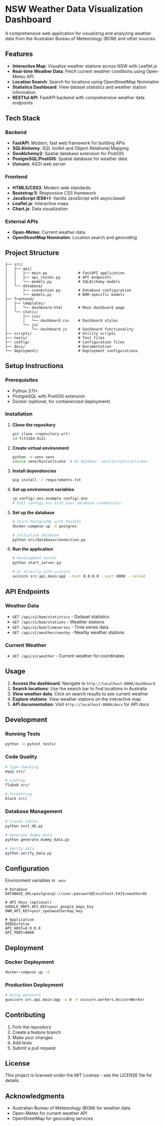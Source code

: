 # NSW Weather Data Visualization Dashboard

A comprehensive web application for visualizing and analyzing weather data from the Australian Bureau of Meteorology (BOM) and other sources.

## Features

- **Interactive Map**: Visualize weather stations across NSW with Leaflet.js
- **Real-time Weather Data**: Fetch current weather conditions using Open-Meteo API
- **Location Search**: Search for locations using OpenStreetMap Nominatim
- **Statistics Dashboard**: View dataset statistics and weather station information
- **RESTful API**: FastAPI backend with comprehensive weather data endpoints

## Tech Stack

### Backend
- **FastAPI**: Modern, fast web framework for building APIs
- **SQLAlchemy**: SQL toolkit and Object-Relational Mapping
- **GeoAlchemy2**: Spatial database extension for PostGIS
- **PostgreSQL/PostGIS**: Spatial database for weather data
- **Uvicorn**: ASGI web server

### Frontend
- **HTML5/CSS3**: Modern web standards
- **Bootstrap 5**: Responsive CSS framework
- **JavaScript (ES6+)**: Vanilla JavaScript with async/await
- **Leaflet.js**: Interactive maps
- **Chart.js**: Data visualization

### External APIs
- **Open-Meteo**: Current weather data
- **OpenStreetMap Nominatim**: Location search and geocoding

## Project Structure

```
├── src/
│   ├── api/
│   │   ├── main.py              # FastAPI application
│   │   ├── api_routes.py        # API endpoints
│   │   └── models.py            # SQLAlchemy models
│   └── database/
│       ├── connection.py        # Database configuration
│       └── models.py            # BOM-specific models
├── frontend/
│   ├── templates/
│   │   └── dashboard.html       # Main dashboard page
│   └── static/
│       ├── css/
│       │   └── dashboard.css    # Dashboard styles
│       └── js/
│           └── dashboard.js     # Dashboard functionality
├── scripts/                     # Utility scripts
├── tests/                       # Test files
├── config/                      # Configuration files
├── docs/                        # Documentation
└── deployment/                  # Deployment configurations
```

## Setup Instructions

### Prerequisites

- Python 3.11+
- PostgreSQL with PostGIS extension
- Docker (optional, for containerized deployment)

### Installation

1. **Clone the repository**
   ```bash
   git clone <repository-url>
   cd fit3164-ds21
   ```

2. **Create virtual environment**
   ```bash
   python -m venv venv
   source venv/bin/activate  # On Windows: venv\Scripts\activate
   ```

3. **Install dependencies**
   ```bash
   pip install -r requirements.txt
   ```

4. **Set up environment variables**
   ```bash
   cp config/.env.example config/.env
   # Edit config/.env with your database credentials
   ```

5. **Set up the database**
   ```bash
   # Start PostgreSQL with PostGIS
   docker-compose up -d postgres

   # Initialize database
   python src/database/connection.py
   ```

6. **Run the application**
   ```bash
   # Development server
   python start_server.py

   # Or directly with uvicorn
   uvicorn src.api.main:app --host 0.0.0.0 --port 8000 --reload
   ```

## API Endpoints

### Weather Data
- `GET /api/v1/bom/statistics` - Dataset statistics
- `GET /api/v1/bom/stations` - Weather stations
- `GET /api/v1/bom/timeseries` - Time series data
- `GET /api/v1/weather/nearby` - Nearby weather stations

### Current Weather
- `GET /api/v1/weather` - Current weather for coordinates

## Usage

1. **Access the dashboard**: Navigate to `http://localhost:8000/dashboard`
2. **Search locations**: Use the search bar to find locations in Australia
3. **View weather data**: Click on search results to see current weather
4. **Explore stations**: View weather stations on the interactive map
5. **API documentation**: Visit `http://localhost:8000/docs` for API docs

## Development

### Running Tests
```bash
python -m pytest tests/
```

### Code Quality
```bash
# Type checking
mypy src/

# Linting
flake8 src/

# Formatting
black src/
```

### Database Management
```bash
# Create tables
python init_db.py

# Generate dummy data
python generate_dummy_data.py

# Verify data
python verify_data.py
```

## Configuration

Environment variables in `.env`:

```env
# Database
DATABASE_URL=postgresql://user:password@localhost:5433/weatherdb

# API Keys (optional)
GOOGLE_MAPS_API_KEY=your_google_maps_key
OWM_API_KEY=your_openweathermap_key

# Application
DEBUG=false
API_HOST=0.0.0.0
API_PORT=8000
```

## Deployment

### Docker Deployment
```bash
docker-compose up -d
```

### Production Deployment
```bash
# Using gunicorn
gunicorn src.api.main:app -w 4 -k uvicorn.workers.UvicornWorker
```

## Contributing

1. Fork the repository
2. Create a feature branch
3. Make your changes
4. Add tests
5. Submit a pull request

## License

This project is licensed under the MIT License - see the LICENSE file for details.

## Acknowledgments

- Australian Bureau of Meteorology (BOM) for weather data
- Open-Meteo for current weather API
- OpenStreetMap for geocoding services
